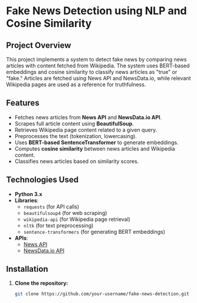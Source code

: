 # Fake News Detection using NLP and Cosine Similarity

## Project Overview
This project implements a system to detect fake news by comparing news articles with content fetched from Wikipedia. The system uses BERT-based embeddings and cosine similarity to classify news articles as "true" or "fake." Articles are fetched using News API and NewsData.io, while relevant Wikipedia pages are used as a reference for truthfulness.

## Features
- Fetches news articles from **News API** and **NewsData.io API**.
- Scrapes full article content using **BeautifulSoup**.
- Retrieves Wikipedia page content related to a given query.
- Preprocesses the text (tokenization, lowercasing).
- Uses **BERT-based SentenceTransformer** to generate embeddings.
- Computes **cosine similarity** between news articles and Wikipedia content.
- Classifies news articles based on similarity scores.

## Technologies Used
- **Python 3.x**
- **Libraries**:
  - `requests` (for API calls)
  - `beautifulsoup4` (for web scraping)
  - `wikipedia-api` (for Wikipedia page retrieval)
  - `nltk` (for text preprocessing)
  - `sentence-transformers` (for generating BERT embeddings)
- **APIs**:
  - [News API](https://newsapi.org/register)
  - [NewsData.io API](https://newsdata.io/register)

## Installation

1. **Clone the repository:**
   ```bash
   git clone https://github.com/your-username/fake-news-detection.git
